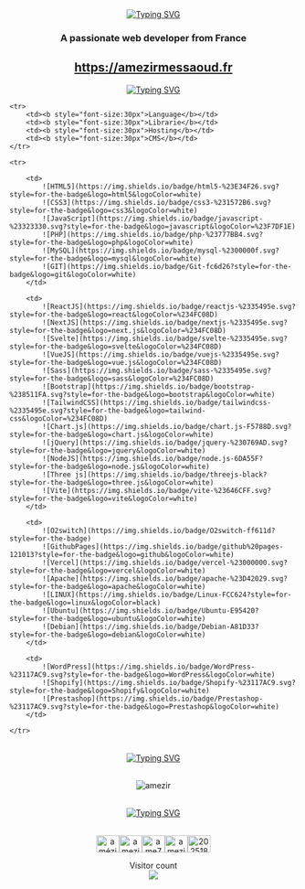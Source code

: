 <div align="center"><a href="https://git.io/typing-svg"><img src="https://readme-typing-svg.demolab.com?font=Raleway&pause=1000&color=000000&background=FFFFFF&center=true&width=1000&height=100&lines=Hi+%F0%9F%91%8B%2C+I'm+Am%C3%A9zir+Messaoud;Welcome+to+my+github+page;Upcoming+Full-Stack+Developer" alt="Typing SVG" /></a></div>
<h3 align="center">A passionate web developer from France</h3>

<h2 align="center"><a href="https://amezirmessaoud.fr">https://amezirmessaoud.fr</a></h2>

<div align="center"><a href="https://git.io/typing-svg"><img src="https://readme-typing-svg.demolab.com?font=Raleway&duration=10000&pause=10000&color=000000&background=FFFFFF&center=true&width=1000&height=100&lines=Languages+and+Tools%3A" alt="Typing SVG" /></a></div>

<table border="0">
    
    <tr>
        <td><b style="font-size:30px">Language</b></td>
        <td><b style="font-size:30px">Librarie</b></td>
        <td><b style="font-size:30px">Hosting</b></td>
        <td><b style="font-size:30px">CMS</b></td>
    </tr>
    
    <tr>
        
        <td>
            ![HTML5](https://img.shields.io/badge/html5-%23E34F26.svg?style=for-the-badge&logo=html5&logoColor=white)
            ![CSS3](https://img.shields.io/badge/css3-%231572B6.svg?style=for-the-badge&logo=css3&logoColor=white)
            ![JavaScript](https://img.shields.io/badge/javascript-%23323330.svg?style=for-the-badge&logo=javascript&logoColor=%23F7DF1E)
            ![PHP](https://img.shields.io/badge/php-%23777BB4.svg?style=for-the-badge&logo=php&logoColor=white)
            ![MySQL](https://img.shields.io/badge/mysql-%2300000f.svg?style=for-the-badge&logo=mysql&logoColor=white)
            ![GIT](https://img.shields.io/badge/Git-fc6d26?style=for-the-badge&logo=git&logoColor=white)
        </td>
        
        <td>
            ![ReactJS](https://img.shields.io/badge/reactjs-%2335495e.svg?style=for-the-badge&logo=react&logoColor=%234FC08D)
            ![NextJS](https://img.shields.io/badge/nextjs-%2335495e.svg?style=for-the-badge&logo=next.js&logoColor=%234FC08D)
            ![Svelte](https://img.shields.io/badge/svelte-%2335495e.svg?style=for-the-badge&logo=svelte&logoColor=%234FC08D)
            ![VueJS](https://img.shields.io/badge/vuejs-%2335495e.svg?style=for-the-badge&logo=vue.js&logoColor=%234FC08D)
            ![Sass](https://img.shields.io/badge/sass-%2335495e.svg?style=for-the-badge&logo=sass&logoColor=%234FC08D)
            ![Bootstrap](https://img.shields.io/badge/bootstrap-%238511FA.svg?style=for-the-badge&logo=bootstrap&logoColor=white)
            ![TailwindCSS](https://img.shields.io/badge/tailwindcss-%2335495e.svg?style=for-the-badge&logo=tailwind-css&logoColor=%234FC08D)
            ![Chart.js](https://img.shields.io/badge/chart.js-F5788D.svg?style=for-the-badge&logo=chart.js&logoColor=white)
            ![jQuery](https://img.shields.io/badge/jquery-%230769AD.svg?style=for-the-badge&logo=jquery&logoColor=white)
            ![NodeJS](https://img.shields.io/badge/node.js-6DA55F?style=for-the-badge&logo=node.js&logoColor=white)
            ![Three js](https://img.shields.io/badge/threejs-black?style=for-the-badge&logo=three.js&logoColor=white)
            ![Vite](https://img.shields.io/badge/vite-%23646CFF.svg?style=for-the-badge&logo=vite&logoColor=white)
        </td>
        
        <td>
            ![O2switch](https://img.shields.io/badge/O2switch-ff611d?style=for-the-badge)
            ![GithubPages](https://img.shields.io/badge/github%20pages-121013?style=for-the-badge&logo=github&logoColor=white)
            ![Vercel](https://img.shields.io/badge/vercel-%23000000.svg?style=for-the-badge&logo=vercel&logoColor=white)
            ![Apache](https://img.shields.io/badge/apache-%23D42029.svg?style=for-the-badge&logo=apache&logoColor=white)
            ![LINUX](https://img.shields.io/badge/Linux-FCC624?style=for-the-badge&logo=linux&logoColor=black)
            ![Ubuntu](https://img.shields.io/badge/Ubuntu-E95420?style=for-the-badge&logo=ubuntu&logoColor=white)
            ![Debian](https://img.shields.io/badge/Debian-A81D33?style=for-the-badge&logo=debian&logoColor=white)
        </td>
        
        <td>
            ![WordPress](https://img.shields.io/badge/WordPress-%23117AC9.svg?style=for-the-badge&logo=WordPress&logoColor=white)
            ![Shopify](https://img.shields.io/badge/Shopify-%23117AC9.svg?style=for-the-badge&logo=Shopify&logoColor=white)
            ![Prestashop](https://img.shields.io/badge/Prestashop-%23117AC9.svg?style=for-the-badge&logo=Prestashop&logoColor=white)
        </td>
        
    </tr>

</table>

<div align="center"><a href="https://git.io/typing-svg"><img src="https://readme-typing-svg.demolab.com?font=Raleway&duration=10000&pause=10000&color=000000&background=FFFFFF&center=true&width=1000&height=100&lines=My+GitHub+Stats%3A" alt="Typing SVG" /></a></div>
<br>
<p align="center"><img src="https://github-readme-stats.vercel.app/api/top-langs?username=amezir&show_icons=true&theme=tokyonight&hide_border=true&locale=en&layout=compact" alt="amezir"/></p>
<br>
  
<div align="center"><a href="https://git.io/typing-svg"><img src="https://readme-typing-svg.demolab.com?font=Raleway&duration=10000&pause=10000&color=000000&background=FFFFFF&center=true&width=1000&height=100&lines=Connect+with+me%3A" alt="Typing SVG" /></a></div>
<br>
<p align="center"><a href="https://www.linkedin.com/in/am%C3%A9zir-messaoud-6b2862221" target="blank"><img align="center" src="https://raw.githubusercontent.com/rahuldkjain/github-profile-readme-generator/master/src/images/icons/Social/linked-in-alt.svg" alt="amézir messaoud" height="30" width="40" /></a><a href="https://dev.to/amezir" target="blank"><img align="center" src="https://raw.githubusercontent.com/rahuldkjain/github-profile-readme-generator/master/src/images/icons/Social/devto.svg" alt="amezir" height="30" width="40" /></a><a href="https://codepen.io/ame75" target="blank"><img align="center" src="https://raw.githubusercontent.com/rahuldkjain/github-profile-readme-generator/master/src/images/icons/Social/codepen.svg" alt="ame75" height="30" width="40" /></a><a href="https://twitter.com/amezir75" target="blank"><img align="center" src="https://raw.githubusercontent.com/rahuldkjain/github-profile-readme-generator/master/src/images/icons/Social/twitter.svg" alt="amezir75" height="30" width="40" /></a><a href="https://stackoverflow.com/users/20251844/am%c3%a9zir" target="blank"><img align="center" src="https://raw.githubusercontent.com/rahuldkjain/github-profile-readme-generator/master/src/images/icons/Social/stack-overflow.svg" alt="20251844" height="30" width="40" /></a></p>

<p align="center"> 
  Visitor count<br>
   <img src="https://profile-counter.glitch.me/amezir/count.svg" />
</p>

